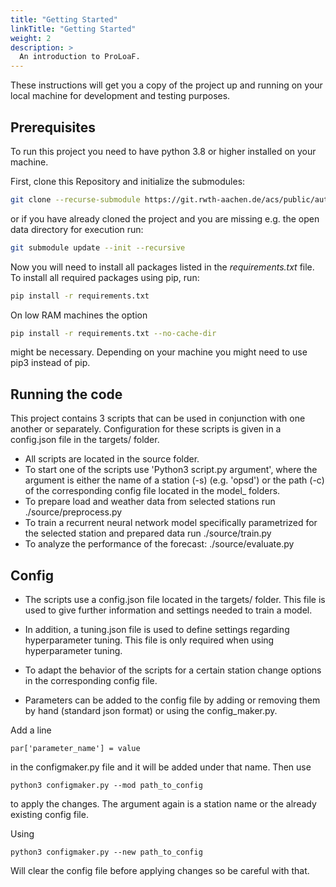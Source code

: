 ```yaml
---
title: "Getting Started"
linkTitle: "Getting Started"
weight: 2
description: >
  An introduction to ProLoaF.
---
```


These instructions will get you a copy of the project up and running on your local machine for development and testing purposes.

## Prerequisites

To run this project you need to have python 3.8 or higher installed on your machine.

First, clone this Repository and initialize the submodules:
```bash
git clone --recurse-submodule https://git.rwth-aachen.de/acs/public/automation/plf/proloaf.git
```
or if you have already cloned the project and you are missing e.g. the open data directory for execution run:
```bash
git submodule update --init --recursive
```

Now you will need to install all packages listed in the *requirements.txt* file.
To install all required packages using pip, run:
```bash
pip install -r requirements.txt
```

On low RAM machines the option
```bash
pip install -r requirements.txt --no-cache-dir
```
might be necessary. Depending on your machine you might need to use pip3 instead of pip.

## Running the code
This project contains 3 scripts that can be used in conjunction with one another or separately. Configuration for these scripts is given in a config.json file in the targets/ folder.

* All scripts are located in the source folder.
* To start one of the scripts use 'Python3 script.py argument', where the argument is either the name of a station (-s) (e.g. 'opsd') or the path (-c) of the corresponding config file located in the model_ folders.
* To prepare load and weather data from selected stations run ./source/preprocess.py
* To train a recurrent neural network model specifically parametrized for the selected station and prepared data run ./source/train.py
* To analyze the performance of the forecast: ./source/evaluate.py

## Config
* The scripts use a config.json file located in the targets/ folder. This file is used to give further information and settings needed to train a model.
* In addition, a tuning.json file is used to define settings regarding hyperparameter tuning. This file is only required when using hyperparameter tuning.


* To adapt the behavior of the scripts for a certain station change options in the corresponding config file.
* Parameters can be added to the config file by adding or removing them by hand (standard json format) or using the config_maker.py.

Add a line
```
par['parameter_name'] = value
```
in the configmaker.py file and it will be added under that name.
Then use
```
python3 configmaker.py --mod path_to_config
```
to apply the changes. The argument again is a station name or the already existing config file.

Using
```
python3 configmaker.py --new path_to_config
```
Will clear the config file before applying changes so be careful with that.
